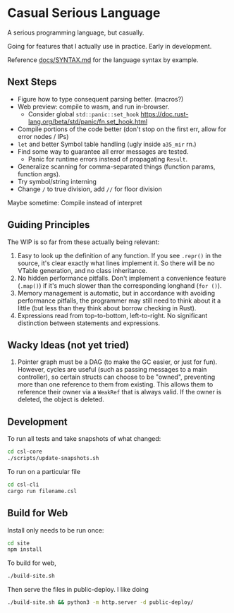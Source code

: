 # Casual Serious Language

A serious programming language, but casually.

Going for features that I actually use in practice. Early in development.

Reference [docs/SYNTAX.md](/docs/SYNTAX.md) for the language syntax by example.

## Next Steps

- Figure how to type consequent parsing better. (macros?)
- Web preview: compile to wasm, and run in-browser.
  - Consider global `std::panic::set_hook` https://doc.rust-lang.org/beta/std/panic/fn.set_hook.html
- Compile portions of the code better (don't stop on the first err, allow for error nodes / IPs)
- `let` and better Symbol table handling (ugly inside `a35_mir` rn.)
- Find some way to guarantee all error messages are tested.
  - Panic for runtime errors instead of propagating `Result`.
- Generalize scanning for comma-separated things (function params, function args).
- Try symbol/string interning
- Change `/` to true division, add `//` for floor division

Maybe sometime: Compile instead of interpret

## Guiding Principles

The WIP is so far from these actually being relevant:

1. Easy to look up the definition of any function. If you see `.repr()` in the source, it's clear exactly what lines implement it. So there will be no VTable generation, and no class inheritance.
2. No hidden performance pitfalls. Don't implement a convenience feature (`.map()`) if it's much slower than the corresponding longhand (`for ()`).
3. Memory management is automatic, but in accordance with avoiding performance pitfalls, the programmer may still need to think about it a little (but less than they think about borrow checking in Rust).
4. Expressions read from top-to-bottom, left-to-right. No significant distinction between statements and expressions.

## Wacky Ideas (not yet tried)

1. Pointer graph must be a DAG (to make the GC easier, or just for fun). However, cycles are useful (such as passing messages to a main controller), so certain structs can choose to be "owned", preventing more than one reference to them from existing. This allows them to reference their owner via a `WeakRef` that is always valid. If the owner is deleted, the object is deleted.

## Development

To run all tests and take snapshots of what changed:

```sh
cd csl-core
./scripts/update-snapshots.sh
```

To run on a particular file

```sh
cd csl-cli
cargo run filename.csl
```

## Build for Web

Install only needs to be run once:

```sh
cd site
npm install
```

To build for web,

```sh
./build-site.sh
```

Then serve the files in public-deploy. I like doing

```sh
./build-site.sh && python3 -m http.server -d public-deploy/
```
